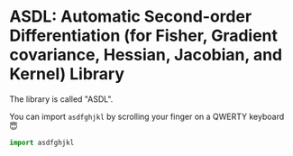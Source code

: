 # ASDL: Automatic Second-order Differentiation (for Fisher, Gradient covariance, Hessian, Jacobian, and Kernel) Library
The library is called "ASDL".

You can import `asdfghjkl` by scrolling your finger on a QWERTY keyboard :innocent:
```python
import asdfghjkl
```
